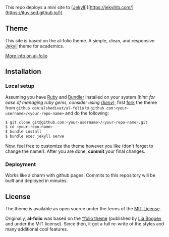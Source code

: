 This repo deploys a mini site to [[Jekyll](https://ituvised.github.io/)]([https://jekyllrb.com/](https://ituvised.github.io/)) 


## Theme

This site is based on the al-folio theme. A simple, clean, and responsive [Jekyll](https://jekyllrb.com/) theme for academics.

[More info on al-folio]([https://jekyllrb.com/](https://alshedivat.github.io/al-folio/))


## Installation

### Local setup

Assuming you have [Ruby](https://www.ruby-lang.org/en/downloads/) and [Bundler](https://bundler.io/) installed on your system (*hint: for ease of managing ruby gems, consider using [rbenv](https://github.com/rbenv/rbenv)*), first [fork](https://guides.github.com/activities/forking/) the theme from `github.com:alshedivat/al-folio` to `github.com:<your-username>/<your-repo-name>` and do the following:

```bash
$ git clone git@github.com:<your-username>/<your-repo-name>.git
$ cd <your-repo-name>
$ bundle install
$ bundle exec jekyll serve
```

Now, feel free to customize the theme however you like (don't forget to change the name!).
After you are done, **commit** your final changes.

### Deployment

Works like a charm with github pages. Commits to this repository will be built and deployed in minutes.

## License

The theme is available as open source under the terms of the [MIT License](https://opensource.org/licenses/MIT).

Originally, **al-folio** was based on the [\*folio theme](https://github.com/bogoli/-folio) (published by [Lia Bogoev](http://liabogoev.com) and under the MIT license).
Since then, it got a full re-write of the styles and many additional cool features.
